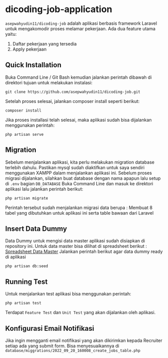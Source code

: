 # dicoding-job-application
`asepwahyudin11/dicoding-job` adalah aplikasi berbasis framework Laravel untuk mengakomodir proses melamar pekerjaan. Ada dua feature utama yaitu:
1. Daftar pekerjaan yang tersedia
2. Apply pekerjaan


## Quick Installation
Buka Command Line / Git Bash kemudian jalankan perintah dibawah di direktori tujuan untuk melakukan instalasi:
```
git clone https://github.com/asepwahyudin11/dicoding-job.git
```
Setelah proses selesai, jalankan composer install seperti berikut:
```
composer install
```
Jika proses installasi telah selesai, maka aplikasi sudah bisa dijalankan menggunakan perintah:
```
php artisan serve
```


## Migration
Sebelum menjalankan aplikasi, kita perlu melakukan migration database terlebih dahulu. Pastikan mysql sudah diaktifkan untuk saya sendiri menggunakan XAMPP dalam menjalankan aplikasi ini.
Sebelum proses migrasi dijalankan, silahkan buat database dengan nama apapun lalu setup di `.env` bagian `DB_DATABASE`
Buka Command Line dan masuk ke direktori aplikasi lalu jalankan perintah berikut:
```
php artisan migrate
```
Perintah tersebut sudah menjalankan migrasi data berupa : Membuat 8 tabel yang dibutuhkan untuk aplikasi ini serta table bawaan dari Laravel


## Insert Data Dummy
Data Dummy untuk mengisi data master aplikasi sudah disiapkan di repository ini. Untuk data master bisa dilihat di spreadsheet berikut : [Spreadsheet Data Master](https://docs.google.com/spreadsheets/d/1JBelhWhpDXDgqhKMwFEw-MAyK5Yk2xJnMSYjLSbXXyo/edit?usp=sharing) 
Jalankan perintah berikut agar data dummy ready di aplikasi
```
php artisan db:seed
```


## Running Test
Untuk menjalankan test aplikasi bisa menggunakan perintah:
```
php artisan test
```
Terdapat `Feature Test` dan `Unit Test` yang akan dijalankan oleh aplikasi.


## Konfigurasi Email Notifikasi
Jika ingin mengganti email notifikasi yang akan dikirimkan kepada Recruiter setiap ada yang submit form. Bisa menyesuaikannya di `database/miggrations/2022_09_20_160008_create_jobs_table.php`
